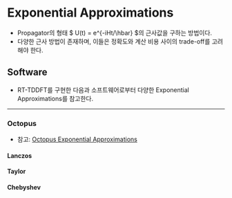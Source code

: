 # Exponential Approximations
* Propagator의 형태 $ U(t) = e^{-iHt/\hbar} $의 근사값을 구하는 방법이다.
* 다양한 근사 방법이 존재하며, 이들은 정확도와 계산 비용 사이의 trade-off를 고려해야 한다.

## Software
* RT-TDDFT를 구현한 다음과 소프트웨어로부터 다양한 Exponential Approximations를 참고한다.
---
### Octopus
* 참고: [Octopus Exponential Approximations](https://octopus-code.org/documentation/main/variables/time-dependent/propagation/tdexponentialmethod/)
<h4> Lanczos </h4>

<h4> Taylor </h4>

<h4> Chebyshev </h4>
